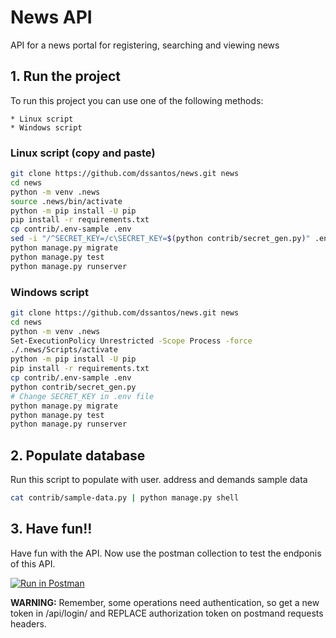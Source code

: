 
# News API
API for a news portal for registering, searching and viewing news

## 1. Run the project
To run this project you can use one of the following methods:

    * Linux script
    * Windows script

### Linux script (copy and paste)
```bash
git clone https://github.com/dssantos/news.git news
cd news
python -m venv .news
source .news/bin/activate
python -m pip install -U pip
pip install -r requirements.txt
cp contrib/.env-sample .env
sed -i "/^SECRET_KEY=/c\SECRET_KEY=$(python contrib/secret_gen.py)" .env
python manage.py migrate
python manage.py test
python manage.py runserver
```

### Windows script
```bash
git clone https://github.com/dssantos/news.git news
cd news
python -m venv .news
Set-ExecutionPolicy Unrestricted -Scope Process -force
./.news/Scripts/activate
python -m pip install -U pip
pip install -r requirements.txt
cp contrib/.env-sample .env
python contrib/secret_gen.py
# Change SECRET_KEY in .env file
python manage.py migrate
python manage.py test
python manage.py runserver
```

## 2. Populate database
Run this script to populate with user. address and demands sample data

```bash
cat contrib/sample-data.py | python manage.py shell

```

## 3. Have fun!!
Have fun with the API. Now use the postman collection to test the endponis of this API.

[![Run in Postman](https://run.pstmn.io/button.svg)](https://documenter.getpostman.com/view/4817709/UVRDHmQJ)

**WARNING:** Remember, some operations need authentication, so get a new token in /api/login/ and REPLACE authorization token on postmand requests headers.
